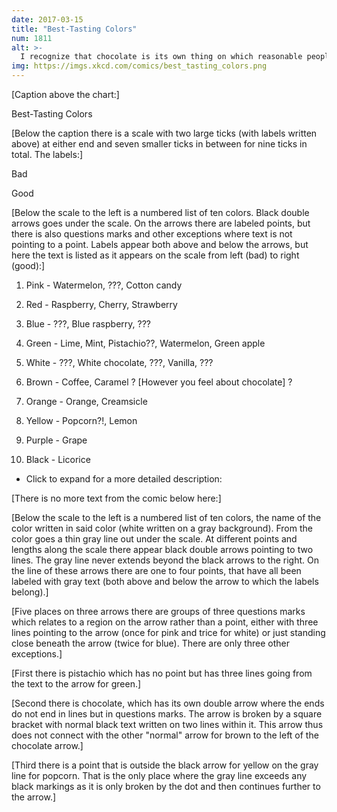 ```yaml
---
date: 2017-03-15
title: "Best-Tasting Colors"
num: 1811
alt: >-
  I recognize that chocolate is its own thing on which reasonable people may differ. Everything else here is objective fact.
img: https://imgs.xkcd.com/comics/best_tasting_colors.png
---
```

[Caption above the chart:]

Best-Tasting Colors

[Below the caption there is a scale with two large ticks (with labels written above) at either end and seven smaller ticks in between for nine ticks in total. The labels:]

Bad

Good

[Below the scale to the left is a numbered list of ten colors. Black double arrows goes under the scale. On the arrows there are labeled points, but there is also questions marks and other exceptions where text is not pointing to a point. Labels appear both above and below the arrows, but here the text is listed as it appears on the scale from left (bad) to right (good):]

1. Pink - Watermelon, ???, Cotton candy

2. Red - Raspberry, Cherry, Strawberry

3. Blue - ???, Blue raspberry, ???

4. Green - Lime, Mint, Pistachio??, Watermelon, Green apple

5. White - ???, White chocolate, ???, Vanilla, ???

6. Brown - Coffee, Caramel ? [However you feel about chocolate] ?

7. Orange - Orange, Creamsicle

8. Yellow - Popcorn?!, Lemon

9. Purple - Grape

10. Black - Licorice




 * Click to expand for a more detailed description:




[There is no more text from the comic below here:]

[Below the scale to the left is a numbered list of ten colors, the name of the color written in said color (white written on a gray background). From the color goes a thin gray line out under the scale. At different points and lengths along the scale there appear black double arrows pointing to two lines. The gray line never extends beyond the black arrows to the right. On the line of these arrows there are one to four points, that have all been labeled with gray text (both above and below the arrow to which the labels belong).]

[Five places on three arrows there are groups of three questions marks which relates to a region on the arrow rather than a point, either with three lines pointing to the arrow (once for pink and trice for white) or just standing close beneath the arrow (twice for blue). There are only three other exceptions.]

[First there is pistachio which has no point but has three lines going from the text to the arrow for green.]

[Second there is chocolate, which has its own double arrow where the ends do not end in lines but in questions marks. The arrow is broken by a square bracket with normal black text written on two lines within it. This arrow thus does not connect with the other "normal" arrow for brown to the left of the chocolate arrow.]

[Third there is a point that is outside the black arrow for yellow on the gray line for popcorn. That is the only place where the gray line exceeds any black markings as it is only broken by the dot and then continues further to the arrow.]